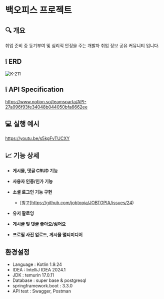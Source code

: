  # 백오피스 프로젝트

## 🔍 개요

취업 준비 중 동기부여 및 심리적 안정을 주는 개발자 취업 정보 공유 커뮤니티 입니다.

## ❕ ERD

![K-211](https://github.com/jobtopia/JOBTOPIA/assets/162088392/07edaea4-cc30-4625-ac12-6c639471ff91)


## ❕ API Specification

https://www.notion.so/teamsparta/API-27a996f93fe34048b044050bfa6662ee


## 💻 실행 예시

https://youtu.be/s5kgFvTUCXY

## 📈 기능 상세

- **게시물, 댓글 CRUD 기능**
  
- **사용자 인증/인가 기능**

- **소셜 로그인 기능 구현**
    - [참고]https://github.com/jobtopia/JOBTOPIA/issues/24)
      
- **유저 팔로잉**

- **게시글 및 댓글 좋아요/싫어요**

- **프로필 사진 업로드, 게시물 멀티미디어**



## 환경설정

- Language : Kotlin 1.9.24
- IDEA : IntelliJ IDEA 2024.1
- JDK : temurin 17.0.11
- Database : super base & postgresql
- springframework.boot : 3.3.0
- API test : Swagger, Postman
